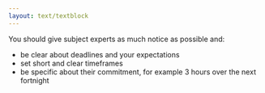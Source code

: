 ```yaml
---
layout: text/textblock
---
```

You should give subject experts as much notice as possible and:
- be clear about deadlines and your expectations
- set short and clear timeframes
- be specific about their commitment, for example 3 hours over the next fortnight
